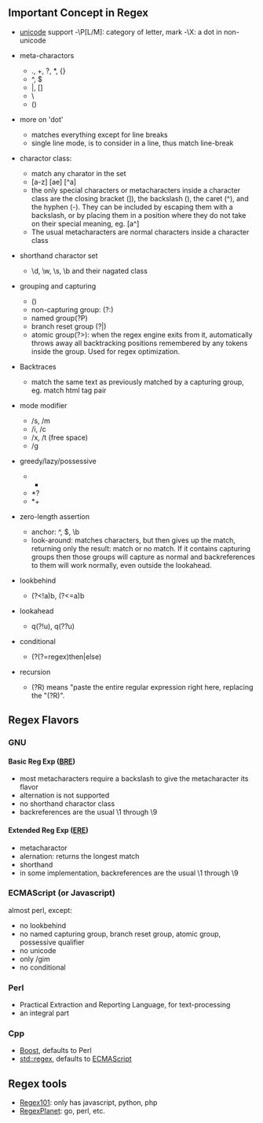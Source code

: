 ## Important Concept in Regex

- [unicode](../trivial/encoding.md) support
	-\P[L/M]: category of letter, mark
	-\X: a dot in non-unicode

- meta-charactors
	- ., +, ?, *, {}
	- ^, $
	- |, []
	- \
	- () 

- more on 'dot'
	- matches everything except for line breaks
	- single line mode, is to consider in a line, thus match line-break

- charactor class: 
	- match any charator in the set
	- [a-z] [ae] [^a]
	-  the only special characters or metacharacters inside a character class are the closing bracket (]), the backslash (\), the caret (^), and the hyphen (-). They can be included by escaping them with a backslash, or by placing them in a position where they do not take on their special meaning, eg. [a^]
	- The usual metacharacters are normal characters inside a character class

- shorthand charactor set
	- \d, \w, \s, \b and their nagated class

- grouping and capturing
	- ()
	- non-capturing group: (?:)
	- named group(?P)
	- branch reset group (?|)
	- atomic group(?>):  when the regex engine exits from it, automatically throws away all backtracking positions remembered by any tokens inside the group. Used for regex optimization.

- Backtraces
	- match the same text as previously matched by a capturing group, eg. match html tag pair

- mode modifier
	- /s, /m
	- /i, /c
	- /x, /t (free space)
	- /g

- greedy/lazy/possessive
	- *
	- *?
	- *+

- zero-length assertion
	- anchor: ^, $, \b
	- look-around: matches characters, but then gives up the match, returning only the result: match or no match. If it contains capturing groups then those groups will capture as normal and backreferences to them will work normally, even outside the lookahead.

- lookbehind
	- (?<!a)b, (?<=a)b

- lookahead

	-  q(?!u),  q(??u)

- conditional
	- (?(?=regex)then|else)

- recursion
	- (?R) means "paste the entire regular expression right here, replacing the "(?R)".

## Regex Flavors

### GNU

#### Basic Reg Exp ([BRE](http://pubs.opengroup.org/onlinepubs/9699919799/basedefs/V1_chap09.html#tag_09_03))

- most metacharacters require a backslash to give the metacharacter its flavor
- alternation is not supported
- no shorthand charactor class
- backreferences are the usual \1 through \9

#### Extended Reg Exp ([ERE](http://pubs.opengroup.org/onlinepubs/9699919799/basedefs/V1_chap09.html#tag_09_04))

- metacharactor
- alernation: returns the longest match
- shorthand
- in some implementation, backreferences are the usual \1 through \9

### ECMAScript (or Javascript)

almost perl, except:

- no lookbehind
- no named capturing group, branch reset group, atomic group, possessive qualifier
- no unicode
- only /gim
- no conditional

### Perl

- Practical Extraction and Reporting Language, for text-processing
- an integral part 

### Cpp

- [Boost](http://www.boost.org/doc/libs/1_53_0/libs/regex/doc/html/boost_regex/), defaults to Perl
- [std::regex](http://en.cppreference.com/w/cpp/regex), defaults to [ECMAScript](http://en.cppreference.com/w/cpp/regex/ecmascript)

## Regex tools

- [Regex101](https://regex101.com/): only has javascript, python, php
- [RegexPlanet](http://www.regexplanet.com/): go, perl, etc.
